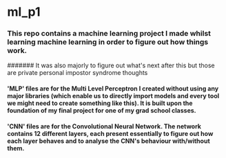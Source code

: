 # ml_p1

### This repo contains a machine learning project I made whilst learning machine learning in order to figure out how things work. 
####### It was also majorly to figure out what's next after this but those are private personal impostor syndrome thoughts

#### 'MLP' files are for the Multi Level Perceptron I created without using any major libraries (which enable us to directly import models and every tool we might need to create something like this). It is built upon the foundation of my final project for one of my grad school classes.

#### 'CNN' files are for the Convolutional Neural Network. The network contains 12 different layers, each present essentially to figure out how each layer behaves and to analyse the CNN's behaviour with/without them.

